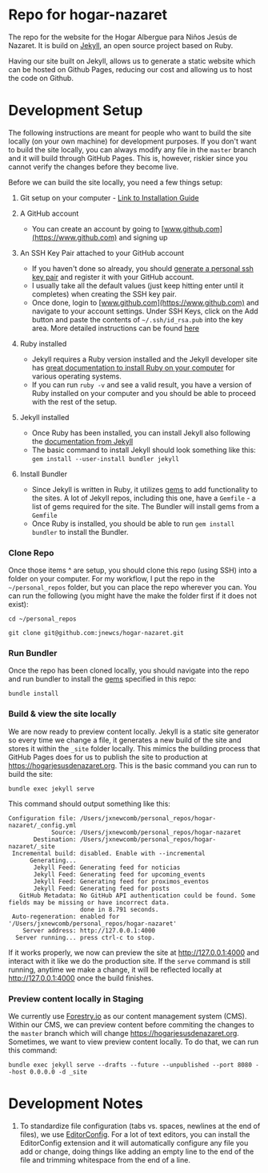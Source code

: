 # Repo for hogar-nazaret
The repo for the website for the Hogar Albergue para Niños Jesús de Nazaret. It is build on [Jekyll](https://jekyllrb.com), an open source project based on Ruby.

Having our site built on Jekyll, allows us to generate a static website which can be hosted on Github Pages, reducing our cost and allowing us to host the code on Github.

# Development Setup
The following instructions are meant for people who want to build the site locally (on your own machine) for development purposes. If you don't want to build the site locally, you can always modify any file in the `master` branch and it will build through GitHub Pages. This is, however, riskier since you cannot verify the changes before they become live.

Before we can build the site locally, you need a few things setup:

1. Git setup on your computer - [Link to Installation Guide](https://help.github.com/en/github/getting-started-with-github/set-up-git)

2. A GitHub account
    - You can create an account by going to [www.github.com](https://www.github.com) and signing up

3. An SSH Key Pair attached to your GitHub account
    - If you haven't done so already, you should [generate a personal ssh key pair](https://help.github.com/en/github/authenticating-to-github/connecting-to-github-with-ssh) and register it with your GitHub account.
    - I usually take all the default values (just keep hitting enter until it completes) when creating the SSH key pair.
    - Once done, login to [www.github.com](https://www.github.com) and navigate to your account settings. Under SSH Keys, click on the Add button and paste the contents of `~/.ssh/id_rsa.pub` into the key area. More detailed instructions can be found [here](https://help.github.com/en/github/authenticating-to-github/adding-a-new-ssh-key-to-your-github-account)

4. Ruby installed
    - Jekyll requires a Ruby version installed and the Jekyll developer site has [great documentation to install Ruby on your computer](https://jekyllrb.com/docs/installation/) for various operating systems.
    - If you can run `ruby -v` and see a valid result, you have a version of Ruby installed on your computer and you should be able to proceed with the rest of the setup.

5. Jekyll installed
    - Once Ruby has been installed, you can install Jekyll also following the [documentation from Jekyll](https://jekyllrb.com/docs/installation/)
    - The basic command to install Jekyll should look something like this: `gem install --user-install bundler jekyll`

6. Install Bundler
    - Since Jekyll is written in Ruby, it utilizes [gems](https://jekyllrb.com/docs/ruby-101/#gems) to add functionality to the sites. A lot of Jekyll repos, including this one, have a `Gemfile` - a list of gems required for the site. The Bundler will install gems from a `Gemfile`
    - Once Ruby is installed, you should be able to run `gem install bundler` to install the Bundler.


### Clone Repo

Once those items ^ are setup, you should clone this repo (using SSH) into a folder on your computer. For my workflow, I put the repo in the `~/personal_repos` folder, but you can place the repo wherever you can. You can run the following (you might have the make the folder first if it does not exist):

```
cd ~/personal_repos

git clone git@github.com:jnewcs/hogar-nazaret.git
```

### Run Bundler
Once the repo has been cloned locally, you should navigate into the repo and run bundler to install the [gems](https://jekyllrb.com/docs/ruby-101/#gems) specified in this repo:
```
bundle install
```

### Build & view the site locally
We are now ready to preview content locally. Jekyll is a static site generator so every time we change a file, it generates a new build of the site and stores it within the `_site` folder locally. This mimics the building process that GitHub Pages does for us to publish the site to production at https://hogarjesusdenazaret.org. This is the basic command you can run to build the site:

```
bundle exec jekyll serve
```

This command should output something like this:

```
Configuration file: /Users/jxnewcomb/personal_repos/hogar-nazaret/_config.yml
            Source: /Users/jxnewcomb/personal_repos/hogar-nazaret
       Destination: /Users/jxnewcomb/personal_repos/hogar-nazaret/_site
 Incremental build: disabled. Enable with --incremental
      Generating...
       Jekyll Feed: Generating feed for noticias
       Jekyll Feed: Generating feed for upcoming_events
       Jekyll Feed: Generating feed for proximos_eventos
       Jekyll Feed: Generating feed for posts
   GitHub Metadata: No GitHub API authentication could be found. Some fields may be missing or have incorrect data.
                    done in 8.791 seconds.
 Auto-regeneration: enabled for '/Users/jxnewcomb/personal_repos/hogar-nazaret'
    Server address: http://127.0.0.1:4000
  Server running... press ctrl-c to stop.
```

If it works properly, we now can preview the site at http://127.0.0.1:4000 and interact with it like we do the production site. If the `serve` command is still running, anytime we make a change, it will be reflected locally at http://127.0.0.1:4000 once the build finishes.

### Preview content locally in Staging
We currently use [Forestry.io](https://forestry.io/) as our content management system (CMS). Within our CMS, we can preview content before commiting the changes to the `master` branch which will change https://hogarjesusdenazaret.org. Sometimes, we want to view preview content locally. To do that, we can run this command:

```
bundle exec jekyll serve --drafts --future --unpublished --port 8080 --host 0.0.0.0 -d _site
```

# Development Notes
1. To standardize file configuration (tabs vs. spaces, newlines at the end of files), we use [EditorConfig](https://editorconfig.org/). For a lot of text editors, you can install the EditorConfig extension and it will automatically configure any file you add or change, doing things like adding an empty line to the end of the file and trimming whitespace from the end of a line.
